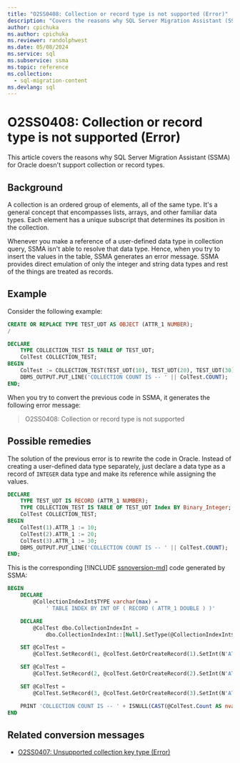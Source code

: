 ```yaml
---
title: "O2SS0408: Collection or record type is not supported (Error)"
description: "Covers the reasons why SQL Server Migration Assistant (SSMA) for Oracle does not support collection or record types."
author: cpichuka
ms.author: cpichuka
ms.reviewer: randolphwest
ms.date: 05/08/2024
ms.service: sql
ms.subservice: ssma
ms.topic: reference
ms.collection:
  - sql-migration-content
ms.devlang: sql
---
```


# O2SS0408: Collection or record type is not supported (Error)

This article covers the reasons why SQL Server Migration Assistant (SSMA) for Oracle doesn't support collection or record types.

## Background

A collection is an ordered group of elements, all of the same type. It's a general concept that encompasses lists, arrays, and other familiar data types. Each element has a unique subscript that determines its position in the collection.

Whenever you make a reference of a user-defined data type in collection query, SSMA isn't able to resolve that data type. Hence, when you try to insert the values in the table, SSMA generates an error message. SSMA provides direct emulation of only the integer and string data types and rest of the things are treated as records.

## Example

Consider the following example:

```sql
CREATE OR REPLACE TYPE TEST_UDT AS OBJECT (ATTR_1 NUMBER);
/

DECLARE
    TYPE COLLECTION_TEST IS TABLE OF TEST_UDT;
    ColTest COLLECTION_TEST;
BEGIN
    ColTest := COLLECTION_TEST(TEST_UDT(10), TEST_UDT(20), TEST_UDT(30));
    DBMS_OUTPUT.PUT_LINE('COLLECTION COUNT IS -- ' || ColTest.COUNT);
END;
```

When you try to convert the previous code in SSMA, it generates the following error message:

> O2SS0408: Collection or record type is not supported

## Possible remedies

The solution of the previous error is to rewrite the code in Oracle. Instead of creating a user-defined data type separately, just declare a data type as a record of `INTEGER` data type and make its reference while assigning the values.

```sql
DECLARE
    TYPE TEST_UDT IS RECORD (ATTR_1 NUMBER);
    TYPE COLLECTION_TEST IS TABLE OF TEST_UDT Index BY Binary_Integer;
    ColTest COLLECTION_TEST;
BEGIN
    ColTest(1).ATTR_1 := 10;
    ColTest(2).ATTR_1 := 20;
    ColTest(3).ATTR_1 := 30;
    DBMS_OUTPUT.PUT_LINE('COLLECTION COUNT IS -- ' || ColTest.COUNT);
END;
```

This is the corresponding [!INCLUDE [ssnoversion-md](../../../includes/ssnoversion-md.md)] code generated by SSMA:

```sql
BEGIN
    DECLARE
        @CollectionIndexInt$TYPE varchar(max) =
            ' TABLE INDEX BY INT OF ( RECORD ( ATTR_1 DOUBLE ) )'

    DECLARE
        @ColTest dbo.CollectionIndexInt =
            dbo.CollectionIndexInt::[Null].SetType(@CollectionIndexInt$TYPE)

    SET @ColTest =
        @ColTest.SetRecord(1, @colTest.GetOrCreateRecord(1).SetInt(N'ATTR_1', 10))

    SET @ColTest =
        @ColTest.SetRecord(2, @colTest.GetOrCreateRecord(2).SetInt(N'ATTR_1', 20))

    SET @ColTest =
        @ColTest.SetRecord(3, @colTest.GetOrCreateRecord(3).SetInt(N'ATTR_1', 30))

    PRINT 'COLLECTION COUNT IS -- ' + ISNULL(CAST(@ColTest.Count AS nvarchar(max)), '')
END
```

## Related conversion messages

- [O2SS0407: Unsupported collection key type (Error)](o2ss0407.md)
